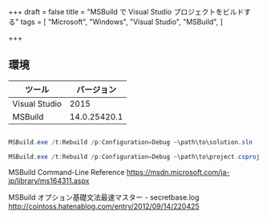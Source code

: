 +++
draft = false
title = "MSBuild で Visual Studio プロジェクトをビルドする"
tags = [
    "Microsoft",
    "Windows",
    "Visual Studio",
    "MSBuild",
]

+++

## 環境

|ツール|バージョン|
|---|---|
|Visual Studio|2015|
|MSBuild|14.0.25420.1|

##
```PowerShell
MSBuild.exe /t:Rebuild /p:Configuration=Debug ~\path\to\solution.sln
```
```PowerShell
MSBuild.exe /t:Rebuild /p:Configuration=Debug ~\path\to\project.csproj
```

MSBuild Command-Line Reference https://msdn.microsoft.com/ja-jp/library/ms164311.aspx

MSBuild オプション基礎文法最速マスター - secretbase.log http://cointoss.hatenablog.com/entry/2012/09/14/220425